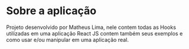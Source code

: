 # Sobre a aplicação

Projeto desenvolvido por Matheus Lima, nele contem todas as Hooks utilizadas em uma aplicação React JS
contem também seus exemplos e como usar e/ou manipular em uma aplicação real.